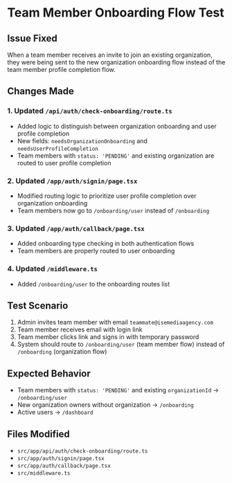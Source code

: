 # Team Member Onboarding Flow Test

## Issue Fixed
When a team member receives an invite to join an existing organization, they were being sent to the new organization onboarding flow instead of the team member profile completion flow.

## Changes Made

### 1. Updated `/api/auth/check-onboarding/route.ts`
- Added logic to distinguish between organization onboarding and user profile completion
- New fields: `needsOrganizationOnboarding` and `needsUserProfileCompletion`
- Team members with `status: 'PENDING'` and existing organization are routed to user profile completion

### 2. Updated `/app/auth/signin/page.tsx`
- Modified routing logic to prioritize user profile completion over organization onboarding
- Team members now go to `/onboarding/user` instead of `/onboarding`

### 3. Updated `/app/auth/callback/page.tsx`
- Added onboarding type checking in both authentication flows
- Team members are properly routed to user onboarding

### 4. Updated `/middleware.ts`
- Added `/onboarding/user` to the onboarding routes list

## Test Scenario
1. Admin invites team member with email `teammate@isemediaagency.com`
2. Team member receives email with login link
3. Team member clicks link and signs in with temporary password
4. System should route to `/onboarding/user` (team member flow) instead of `/onboarding` (organization flow)

## Expected Behavior
- Team members with `status: 'PENDING'` and existing `organizationId` → `/onboarding/user`
- New organization owners without organization → `/onboarding`
- Active users → `/dashboard`

## Files Modified
- `src/app/api/auth/check-onboarding/route.ts`
- `src/app/auth/signin/page.tsx`
- `src/app/auth/callback/page.tsx`
- `src/middleware.ts` 